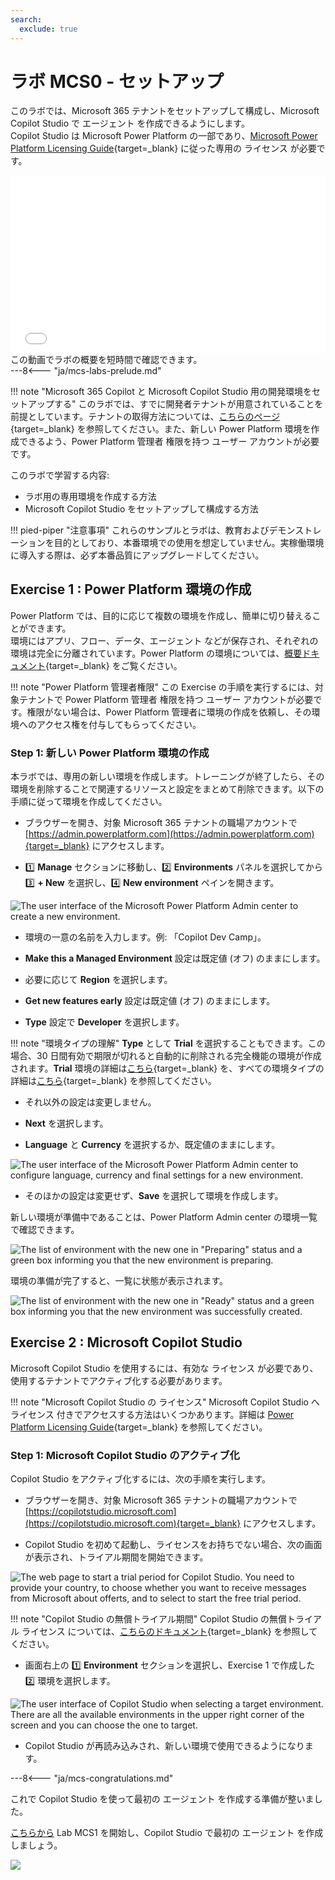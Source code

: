 ```yaml
---
search:
  exclude: true
---
```

# ラボ MCS0 - セットアップ

このラボでは、Microsoft 365 テナントをセットアップして構成し、Microsoft Copilot Studio で エージェント を作成できるようにします。  
Copilot Studio は Microsoft Power Platform の一部であり、[Microsoft Power Platform Licensing Guide](https://go.microsoft.com/fwlink/?linkid=2085130){target=_blank} に従った専用の ライセンス が必要です。

<div class="lab-intro-video">
    <div style="flex: 1; min-width: 0;">
        <iframe  src="//www.youtube.com/embed/RF9RBhPp6v8" frameborder="0" allowfullscreen style="width: 100%; aspect-ratio: 16/9;">          
        </iframe>
          <div>この動画でラボの概要を短時間で確認できます。</div>
    </div>
    <div style="flex: 1; min-width: 0;">
   ---8<--- "ja/mcs-labs-prelude.md"
    </div>
</div>

!!! note "Microsoft 365 Copilot と Microsoft Copilot Studio 用の開発環境をセットアップする"
    このラボでは、すでに開発者テナントが用意されていることを前提としています。テナントの取得方法については、[こちらのページ](https://learn.microsoft.com/en-us/microsoft-365-copilot/extensibility/prerequisites){target=_blank} を参照してください。また、新しい Power Platform 環境を作成できるよう、Power Platform 管理者 権限を持つ ユーザー アカウントが必要です。

このラボで学習する内容:

- ラボ用の専用環境を作成する方法  
- Microsoft Copilot Studio をセットアップして構成する方法

!!! pied-piper "注意事項"
    これらのサンプルとラボは、教育およびデモンストレーションを目的としており、本番環境での使用を想定していません。実稼働環境に導入する際は、必ず本番品質にアップグレードしてください。

## Exercise 1 : Power Platform 環境の作成

Power Platform では、目的に応じて複数の環境を作成し、簡単に切り替えることができます。  
環境にはアプリ、フロー、データ、エージェント などが保存され、それぞれの環境は完全に分離されています。Power Platform の環境については、[概要ドキュメント](https://learn.microsoft.com/en-us/power-platform/admin/environments-overview){target=_blank} をご覧ください。

!!! note "Power Platform 管理者権限"
    この Exercise の手順を実行するには、対象テナントで Power Platform 管理者 権限を持つ ユーザー アカウントが必要です。権限がない場合は、Power Platform 管理者に環境の作成を依頼し、その環境へのアクセス権を付与してもらってください。

### Step 1: 新しい Power Platform 環境の作成

本ラボでは、専用の新しい環境を作成します。トレーニングが終了したら、その環境を削除することで関連するリソースと設定をまとめて削除できます。以下の手順に従って環境を作成してください。

- ブラウザーを開き、対象 Microsoft 365 テナントの職場アカウントで [https://admin.powerplatform.com](https://admin.powerplatform.com){target=_blank} にアクセスします。

- 1️⃣ **Manage** セクションに移動し、2️⃣ **Environments** パネルを選択してから 3️⃣ **+ New** を選択し、4️⃣ **New environment** ペインを開きます。

![The user interface of the Microsoft Power Platform Admin center to create a new environment.](../../../assets/images/make/copilot-studio-00/new-environment-01.png)

- 環境の一意の名前を入力します。例: 「Copilot Dev Camp」。

- **Make this a Managed Environment** 設定は既定値 (オフ) のままにします。

- 必要に応じて **Region** を選択します。

- **Get new features early** 設定は既定値 (オフ) のままにします。

- **Type** 設定で **Developer** を選択します。

!!! note "環境タイプの理解"
    **Type** として **Trial** を選択することもできます。この場合、30 日間有効で期限が切れると自動的に削除される完全機能の環境が作成されます。**Trial** 環境の詳細は[こちら](https://learn.microsoft.com/en-gb/microsoft-copilot-studio/environments-first-run-experience#trial-environments){target=_blank} を、すべての環境タイプの詳細は[こちら](https://learn.microsoft.com/en-us/power-platform/admin/environments-overview#power-platform-environment-types){target=_blank} を参照してください。

- それ以外の設定は変更しません。

- **Next** を選択します。

- **Language** と **Currency** を選択するか、既定値のままにします。

![The user interface of the Microsoft Power Platform Admin center to configure language, currency and final settings for a new environment.](../../../assets/images/make/copilot-studio-00/new-environment-02.png)

- そのほかの設定は変更せず、**Save** を選択して環境を作成します。

新しい環境が準備中であることは、Power Platform Admin center の環境一覧で確認できます。

![The list of environment with the new one in "Preparing" status and a green box informing you that the new environment is preparing.](../../../assets/images/make/copilot-studio-00/new-environment-03.png)

環境の準備が完了すると、一覧に状態が表示されます。

![The list of environment with the new one in "Ready" status and a green box informing you that the new environment was successfully created.](../../../assets/images/make/copilot-studio-00/new-environment-04.png)

<cc-end-step lab="mcs0" exercise="1" step="1" />

## Exercise 2 : Microsoft Copilot Studio

Microsoft Copilot Studio を使用するには、有効な ライセンス が必要であり、使用するテナントでアクティブ化する必要があります。

!!! note "Microsoft Copilot Studio の ライセンス"
    Microsoft Copilot Studio へ ライセンス 付きでアクセスする方法はいくつかあります。詳細は [Power Platform Licensing Guide](https://go.microsoft.com/fwlink/?LinkId=2085130){target=_blank} を参照してください。

### Step 1: Microsoft Copilot Studio のアクティブ化

Copilot Studio をアクティブ化するには、次の手順を実行します。

- ブラウザーを開き、対象 Microsoft 365 テナントの職場アカウントで [https://copilotstudio.microsoft.com](https://copilotstudio.microsoft.com){target=_blank} にアクセスします。

- Copilot Studio を初めて起動し、ライセンスをお持ちでない場合、次の画面が表示され、トライアル期間を開始できます。

![The web page to start a trial period for Copilot Studio. You need to provide your country, to choose whether you want to receive messages from Microsoft about offerts, and to select to start the free trial period.](../../../assets/images/make/copilot-studio-00/mcs-trial-01.png)

!!! note "Copilot Studio の無償トライアル期間"
    Copilot Studio の無償トライアル ライセンス については、[こちらのドキュメント](https://learn.microsoft.com/en-us/microsoft-copilot-studio/sign-up-individual){target=_blank} を参照してください。

- 画面右上の 1️⃣ **Environment** セクションを選択し、Exercise 1 で作成した 2️⃣ 環境を選択します。

![The user interface of Copilot Studio when selecting a target environment. There are all the available environments in the upper right corner of the screen and you can choose the one to target.](../../../assets/images/make/copilot-studio-00/new-environment-05.png)

- Copilot Studio が再読み込みされ、新しい環境で使用できるようになります。

<cc-end-step lab="mcs0" exercise="2" step="1" />

---8<--- "ja/mcs-congratulations.md"

これで Copilot Studio を使って最初の エージェント を作成する準備が整いました。 

<a href="../01-first-agent">こちらから</a> Lab MCS1 を開始し、Copilot Studio で最初の エージェント を作成しましょう。  
<cc-next />

<img src="https://m365-visitor-stats.azurewebsites.net/copilot-camp/make/copilot-studio/00-prerequisites--ja" />